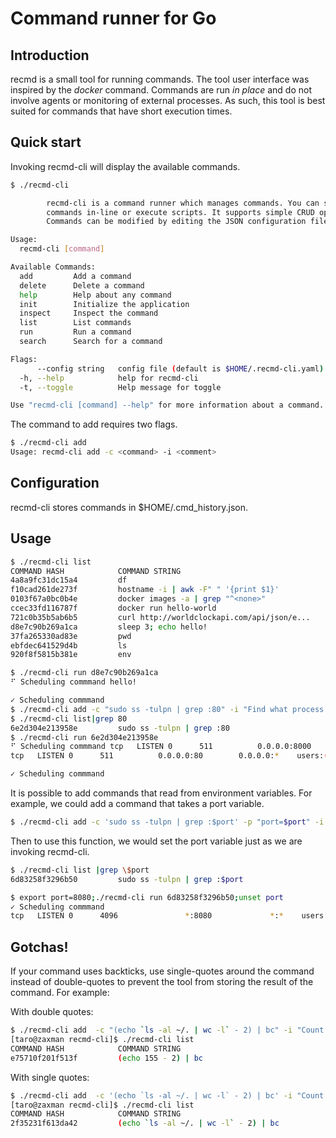 # Command runner for Go

## Introduction

recmd is a small tool for running commands. The tool user interface was inspired by the *docker* command. Commands are run *in place* and do not involve agents or monitoring of external processes. As such, this tool is best suited for commands that have short execution times.

## Quick start

Invoking recmd-cli will display the available commands.

```bash
$ ./recmd-cli 

        recmd-cli is a command runner which manages commands. You can store
        commands in-line or execute scripts. It supports simple CRUD operations. 
        Commands can be modified by editing the JSON configuration file.

Usage:
  recmd-cli [command]

Available Commands:
  add         Add a command
  delete      Delete a command
  help        Help about any command
  init        Initialize the application
  inspect     Inspect the command
  list        List commands
  run         Run a command
  search      Search for a command

Flags:
      --config string   config file (default is $HOME/.recmd-cli.yaml)
  -h, --help            help for recmd-cli
  -t, --toggle          Help message for toggle

Use "recmd-cli [command] --help" for more information about a command.
```

The command to add requires two flags.

```bash
$ ./recmd-cli add
Usage: recmd-cli add -c <command> -i <comment>
```

## Configuration

recmd-cli stores commands in $HOME/.cmd_history.json. 

## Usage 

```bash
$ ./recmd-cli list
COMMAND HASH            COMMAND STRING                                  COMMENT                                                 DURATION
4a8a9fc31dc15a4         df                                              Show disk usage                                         0 second(s)
f10cad261de273f         hostname -i | awk -F" " '{print $1}'            Show IP address                                         0 second(s)
0103f67a0bc0b4e         docker images -a | grep "^<none>"               List all images with no tag                             0 second(s)
ccec33fd116787f         docker run hello-world                          Hello world from docker                                 1 second(s)
721c0b35b5ab6b5         curl http://worldclockapi.com/api/json/e...     REST Services that will return current date/time i...   0 second(s)
d8e7c90b269a1ca         sleep 3; echo hello!                            Sleep...                                                3 second(s)
37fa265330ad83e         pwd                                             List current directory                                  0 second(s)
ebfdec641529d4b         ls                                              List files                                              0 second(s)
920f8f5815b381e         env                                             env                                                     0 second(s) 

$ ./recmd-cli run d8e7c90b269a1ca
⠋ Scheduling commmand hello!

✓ Scheduling commmand 
$ ./recmd-cli add -c "sudo ss -tulpn | grep :80" -i "Find what process is listening to port 80"
$ ./recmd-cli list|grep 80
6e2d304e213958e         sudo ss -tulpn | grep :80                       Find what process is listening to port 80               -
$ ./recmd-cli run 6e2d304e213958e
⠋ Scheduling commmand tcp   LISTEN 0      511          0.0.0.0:8000      0.0.0.0:*    users:(("nginx",pid=543724,fd=5),("nginx",pid=543723,fd=5))
tcp   LISTEN 0      511          0.0.0.0:80        0.0.0.0:*    users:(("nginx",pid=543724,fd=4),("nginx",pid=543723,fd=4))

✓ Scheduling commmand 
```

It is possible to add commands that read from environment variables. For example, we could add a command that takes a port variable.

```bash
$ ./recmd-cli add -c 'sudo ss -tulpn | grep :$port' -p "port=$port" -i "Find what process is listenning to port"
```

Then to use this function, we would set the port variable just as we are invoking recmd-cli.

```bash
$ ./recmd-cli list |grep \$port
6d83258f3296b50         sudo ss -tulpn | grep :$port                    Find what process is listenning to port                 0 second(s)

$ export port=8080;./recmd-cli run 6d83258f3296b50;unset port
✓ Scheduling commmand 
tcp   LISTEN 0      4096               *:8080             *:*    users:(("hello",pid=160507,fd=3))  
```

## Gotchas!

If your command uses backticks, use single-quotes around the command instead of double-quotes to prevent the tool from storing the result of the command. For example:

With double quotes:

```bash
$ ./recmd-cli add  -c "(echo `ls -al ~/. | wc -l` - 2) | bc" -i "Count of dot files in home directory"
[taro@zaxman recmd-cli]$ ./recmd-cli list
COMMAND HASH            COMMAND STRING                                  COMMENT                                                 DURATION
e75710f201f513f         (echo 155 - 2) | bc                             Count of dot files in home directory                    -
```

With single quotes:

```bash
$ ./recmd-cli add  -c '(echo `ls -al ~/. | wc -l` - 2) | bc' -i "Count of dot files in home directory"
[taro@zaxman recmd-cli]$ ./recmd-cli list
COMMAND HASH            COMMAND STRING                                  COMMENT                                                 DURATION
2f35231f613da42         (echo `ls -al ~/. | wc -l` - 2) | bc            Count of dot files in home directory                    -
```
